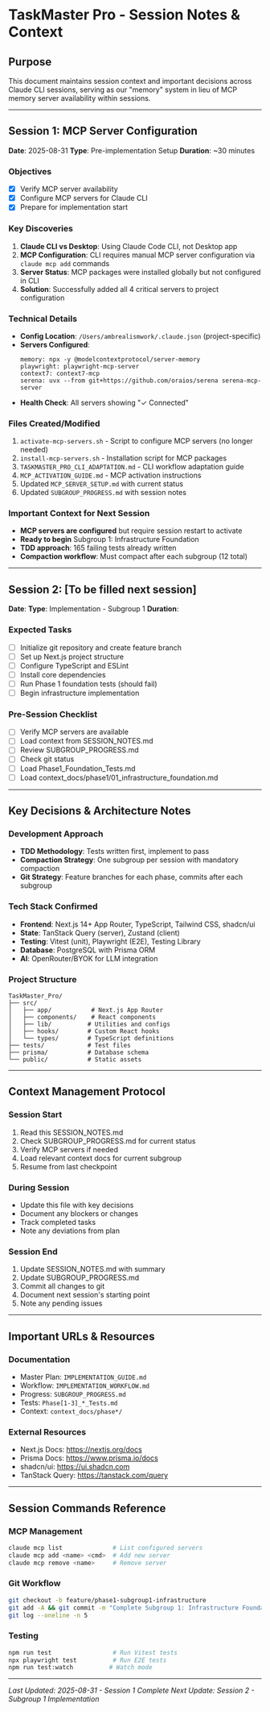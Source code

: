 # TaskMaster Pro - Session Notes & Context

## Purpose
This document maintains session context and important decisions across Claude CLI sessions, serving as our "memory" system in lieu of MCP memory server availability within sessions.

---

## Session 1: MCP Server Configuration
**Date**: 2025-08-31
**Type**: Pre-implementation Setup
**Duration**: ~30 minutes

### Objectives
- [x] Verify MCP server availability
- [x] Configure MCP servers for Claude CLI
- [x] Prepare for implementation start

### Key Discoveries
1. **Claude CLI vs Desktop**: Using Claude Code CLI, not Desktop app
2. **MCP Configuration**: CLI requires manual MCP server configuration via `claude mcp add` commands
3. **Server Status**: MCP packages were installed globally but not configured in CLI
4. **Solution**: Successfully added all 4 critical servers to project configuration

### Technical Details
- **Config Location**: `/Users/ambrealismwork/.claude.json` (project-specific)
- **Servers Configured**:
  ```
  memory: npx -y @modelcontextprotocol/server-memory
  playwright: playwright-mcp-server
  context7: context7-mcp
  serena: uvx --from git+https://github.com/oraios/serena serena-mcp-server
  ```
- **Health Check**: All servers showing "✓ Connected"

### Files Created/Modified
1. `activate-mcp-servers.sh` - Script to configure MCP servers (no longer needed)
2. `install-mcp-servers.sh` - Installation script for MCP packages
3. `TASKMASTER_PRO_CLI_ADAPTATION.md` - CLI workflow adaptation guide
4. `MCP_ACTIVATION_GUIDE.md` - MCP activation instructions
5. Updated `MCP_SERVER_SETUP.md` with current status
6. Updated `SUBGROUP_PROGRESS.md` with session notes

### Important Context for Next Session
- **MCP servers are configured** but require session restart to activate
- **Ready to begin** Subgroup 1: Infrastructure Foundation
- **TDD approach**: 165 failing tests already written
- **Compaction workflow**: Must compact after each subgroup (12 total)

---

## Session 2: [To be filled next session]
**Date**: 
**Type**: Implementation - Subgroup 1
**Duration**: 

### Expected Tasks
- [ ] Initialize git repository and create feature branch
- [ ] Set up Next.js project structure
- [ ] Configure TypeScript and ESLint
- [ ] Install core dependencies
- [ ] Run Phase 1 foundation tests (should fail)
- [ ] Begin infrastructure implementation

### Pre-Session Checklist
- [ ] Verify MCP servers are available
- [ ] Load context from SESSION_NOTES.md
- [ ] Review SUBGROUP_PROGRESS.md
- [ ] Check git status
- [ ] Load Phase1_Foundation_Tests.md
- [ ] Load context_docs/phase1/01_infrastructure_foundation.md

---

## Key Decisions & Architecture Notes

### Development Approach
- **TDD Methodology**: Tests written first, implement to pass
- **Compaction Strategy**: One subgroup per session with mandatory compaction
- **Git Strategy**: Feature branches for each phase, commits after each subgroup

### Tech Stack Confirmed
- **Frontend**: Next.js 14+ App Router, TypeScript, Tailwind CSS, shadcn/ui
- **State**: TanStack Query (server), Zustand (client)
- **Testing**: Vitest (unit), Playwright (E2E), Testing Library
- **Database**: PostgreSQL with Prisma ORM
- **AI**: OpenRouter/BYOK for LLM integration

### Project Structure
```
TaskMaster_Pro/
├── src/
│   ├── app/           # Next.js App Router
│   ├── components/    # React components
│   ├── lib/          # Utilities and configs
│   ├── hooks/        # Custom React hooks
│   └── types/        # TypeScript definitions
├── tests/            # Test files
├── prisma/           # Database schema
└── public/           # Static assets
```

---

## Context Management Protocol

### Session Start
1. Read this SESSION_NOTES.md
2. Check SUBGROUP_PROGRESS.md for current status
3. Verify MCP servers if needed
4. Load relevant context docs for current subgroup
5. Resume from last checkpoint

### During Session
- Update this file with key decisions
- Document any blockers or changes
- Track completed tasks
- Note any deviations from plan

### Session End
1. Update SESSION_NOTES.md with summary
2. Update SUBGROUP_PROGRESS.md
3. Commit all changes to git
4. Document next session's starting point
5. Note any pending issues

---

## Important URLs & Resources

### Documentation
- Master Plan: `IMPLEMENTATION_GUIDE.md`
- Workflow: `IMPLEMENTATION_WORKFLOW.md`
- Progress: `SUBGROUP_PROGRESS.md`
- Tests: `Phase[1-3]_*_Tests.md`
- Context: `context_docs/phase*/`

### External Resources
- Next.js Docs: https://nextjs.org/docs
- Prisma Docs: https://www.prisma.io/docs
- shadcn/ui: https://ui.shadcn.com
- TanStack Query: https://tanstack.com/query

---

## Session Commands Reference

### MCP Management
```bash
claude mcp list              # List configured servers
claude mcp add <name> <cmd>  # Add new server
claude mcp remove <name>     # Remove server
```

### Git Workflow
```bash
git checkout -b feature/phase1-subgroup1-infrastructure
git add -A && git commit -m "Complete Subgroup 1: Infrastructure Foundation"
git log --oneline -n 5
```

### Testing
```bash
npm run test                 # Run Vitest tests
npx playwright test          # Run E2E tests
npm run test:watch          # Watch mode
```

---

*Last Updated: 2025-08-31 - Session 1 Complete*
*Next Update: Session 2 - Subgroup 1 Implementation*